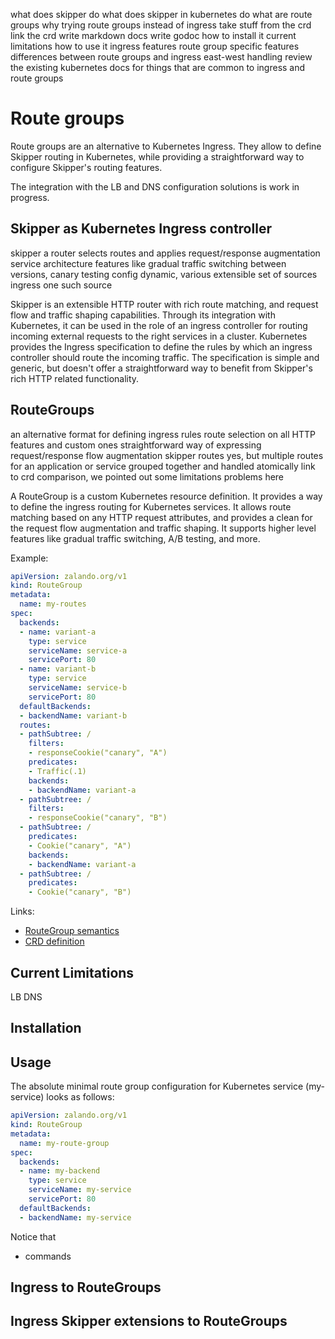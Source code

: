 what does skipper do
what does skipper in kubernetes do
what are route groups
why trying route groups instead of ingress
take stuff from the crd
link the crd
write markdown docs
write godoc
how to install it
current limitations
how to use it
ingress features
route group specific features
differences between route groups and ingress
east-west handling
review the existing kubernetes docs for things that are common to ingress and route groups

# Route groups

Route groups are an alternative to Kubernetes Ingress. They allow to define Skipper routing in Kubernetes, while
providing a straightforward way to configure Skipper's routing features.

The integration with the LB and DNS configuration solutions is work in progress.

## Skipper as Kubernetes Ingress controller

skipper a router
selects routes and applies request/response augmentation
service architecture features like gradual traffic switching between versions, canary testing
config dynamic, various extensible set of sources
ingress one such source

Skipper is an extensible HTTP router with rich route matching, and request flow and traffic shaping
capabilities. Through its integration with Kubernetes, it can be used in the role of an ingress controller for
routing incoming external requests to the right services in a cluster. Kubernetes provides the Ingress
specification to define the rules by which an ingress controller should route the incoming traffic. The
specification is simple and generic, but doesn't offer a straightforward way to benefit from Skipper's rich HTTP
related functionality.

## RouteGroups

an alternative format for defining ingress rules
route selection on all HTTP features and custom ones
straightforward way of expressing request/response flow augmentation
skipper routes yes, but multiple routes for an application or service grouped together and handled atomically
link to crd comparison, we pointed out some limitations problems here

A RouteGroup is a custom Kubernetes resource definition. It provides a way to define the ingress routing for
Kubernetes services. It allows route matching based on any HTTP request attributes, and provides a clean for the
request flow augmentation and traffic shaping. It supports higher level features like gradual traffic switching,
A/B testing, and more.

Example:

```yaml
apiVersion: zalando.org/v1
kind: RouteGroup
metadata:
  name: my-routes
spec:
  backends:
  - name: variant-a
    type: service
    serviceName: service-a
    servicePort: 80
  - name: variant-b
    type: service
    serviceName: service-b
    servicePort: 80
  defaultBackends:
  - backendName: variant-b
  routes:
  - pathSubtree: /
    filters:
    - responseCookie("canary", "A")
    predicates:
    - Traffic(.1)
    backends:
    - backendName: variant-a
  - pathSubtree: /
    filters:
    - responseCookie("canary", "B")
  - pathSubtree: /
    predicates:
    - Cookie("canary", "A")
    backends:
    - backendName: variant-a
  - pathSubtree: /
    predicates:
    - Cookie("canary", "B")
```

Links:
- [RouteGroup semantics](https://github.com/zalando/skipper/blob/master/dataclients/kubernetes/routegroup-crd.md)
- [CRD definition](https://github.com/zalando/skipper/blob/master/dataclients/kubernetes/deploy/routegroups/apply/routegroups_crd.yaml)

## Current Limitations

LB
DNS

## Installation

## Usage

The absolute minimal route group configuration for Kubernetes service (my-service) looks as follows:

```yaml
apiVersion: zalando.org/v1
kind: RouteGroup
metadata:
  name: my-route-group
spec:
  backends:
  - name: my-backend
    type: service
    serviceName: my-service
    servicePort: 80
  defaultBackends:
  - backendName: my-service
```

Notice that 

- commands

## Ingress to RouteGroups

## Ingress Skipper extensions to RouteGroups
